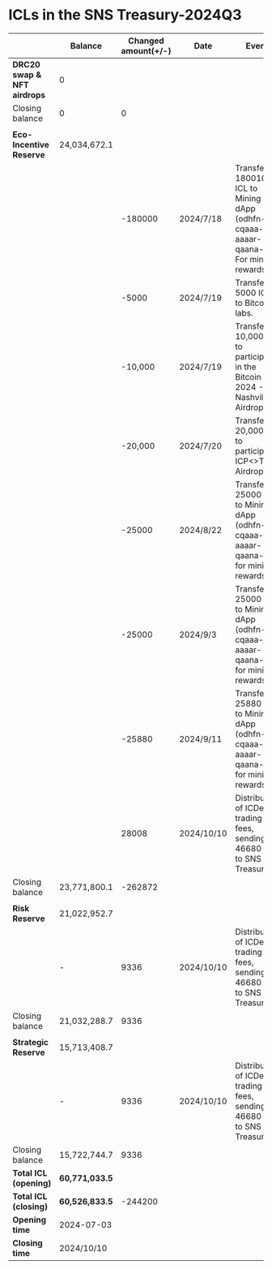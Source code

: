 # ICLs in the SNS Treasury-2024Q3

|                               | **Balance**      | **Changed amount(+/-)** | **Date**   | **Event**                                                    | **Proposal Id** |
| ----------------------------- | ---------------- | ----------------------- | ---------- | ------------------------------------------------------------ | --------------- |
| **DRC20 swap & NFT airdrops** | 0                |                         |            |                                                              |                 |
| Closing balance               | 0                | 0                       |            |                                                              |                 |
|                               |                  |                         |            |                                                              |                 |
| **Eco-Incentive Reserve**     | 24,034,672.1     |                         |            |                                                              |                 |
|                               |                  | -180000                 | 2024/7/18  | Transfer 180010 ICL to Mining dApp (odhfn-cqaaa-aaaar-qaana-cai) For mining rewards | 298             |
|                               |                  | -5000                   | 2024/7/19  | Transfer 5000 ICL to Bitcorn labs.                           | 299             |
|                               |                  | -10,000                 | 2024/7/19  | Transfer 10,000 ICL to participate in the Bitcoin 2024 - Nashville Airdrop. | 304             |
|                               |                  | -20,000                 | 2024/7/20  | Transfer 20,000 ICL to participate ICP<>TON Airdrop          | 305             |
|                               |                  | -25000                  | 2024/8/22  | Transfer 25000 ICL to Mining dApp (odhfn-cqaaa-aaaar-qaana-cai) for mining rewards. | 338             |
|                               |                  | -25000                  | 2024/9/3   | Transfer 25000 ICL to Mining dApp (odhfn-cqaaa-aaaar-qaana-cai) for mining rewards. | 375             |
|                               |                  | -25880                  | 2024/9/11  | Transfer 25880 ICL to Mining dApp (odhfn-cqaaa-aaaar-qaana-cai) for mining rewards. | 380             |
|                               |                  | 28008                   | 2024/10/10 | Distribution of ICDex trading fees, sending 46680 ICL to SNS Treasury | 390             |
| Closing balance               | 23,771,800.1     | -262872                 |            |                                                              |                 |
|                               |                  |                         |            |                                                              |                 |
| **Risk Reserve**              | 21,022,952.7     |                         |            |                                                              |                 |
|                               | -                | 9336                    | 2024/10/10 | Distribution of ICDex trading fees, sending 46680 ICL to SNS Treasury | 390             |
| Closing balance               | 21,032,288.7     | 9336                    |            |                                                              |                 |
|                               |                  |                         |            |                                                              |                 |
| **Strategic Reserve**         | 15,713,408.7     |                         |            |                                                              |                 |
|                               | -                | 9336                    | 2024/10/10 | Distribution of ICDex trading fees, sending 46680 ICL to SNS Treasury | 390             |
| Closing balance               | 15,722,744.7     | 9336                    |            |                                                              |                 |
| **Total ICL (opening)**       | **60,771,033.5** |                         |            |                                                              |                 |
| **Total ICL (closing)**       | **60,526,833.5** | -244200                 |            |                                                              |                 |
| **Opening time**              | 2024-07-03       |                         |            |                                                              |                 |
| **Closing time**              | 2024/10/10       |                         |            |                                                              |                 |